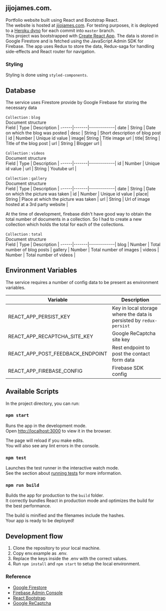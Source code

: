 ## jijojames.com. 
Portfolio website built using React and Bootstrap React.  
The website is hosted at [jijojames.com](https://jijojames.com). For testing purposes, it is deployed to a [Heroku dyno](https://nameless-garden-94935.herokuapp.com/) for each commit into `master` branch.  
This project was bootstrapped with [Create React App](https://github.com/facebook/create-react-app). The data is stored in Google Firestore and is fetched using the JavaScript Admin SDK for Firebase. The app uses Redux to store the data, Redux-saga for handling side-effects and React router for navigation.  

### Styling
Styling is done using `styled-components`.  

## Database
The service uses Firestore provide by Google Firebase for storing the necessary data  

`Collection` : `blog`  
Document structure  
Field | Type  | Description |
------|-------|-------------|
date | String | Date on which the blog was posted |
desc | String | Short description of blog post |
id   | Number | Unique id value |
image| String | Title image url |
title| String | Title of the blog post |
url  | String | Blogger url |

`Collection` : `videos`  
Document structure  
Field | Type  | Description |
------|-------|-------------|
id   | Number | Unique id value |
url  | String | Youtube url |


`Collection` : `gallery`  
Document structure  
Field | Type  | Description |
------|-------|-------------|
date | String | Date on which the picture was taken |
id   | Number | Unique id value |
place| String | Place at which the picture was taken |
url  | String | Url of image hosted at a 3rd party website |

At the time of development, firebase didn't have good way to obtain the total number of documents in a collection. So I had to create a new collection which holds the total for each of the collections.  

`Collection` : `total`  
Document structure  
Field | Type  | Description |
------|-------|-------------|
blog | Number | Total number of blog posts |
gallery | Number | Total number of images |
videos | Number | Total number of videos |

## Environment Variables
The service requires a number of config data to be present as environment variables.  

Variable | Description |
------|-------------|
REACT_APP_PERSIST_KEY | Key in local storage where the data is persisted by `redux-persist` |
REACT_APP_RECAPTCHA_SITE_KEY | Google ReCaptcha site key |
REACT_APP_POST_FEEDBACK_ENDPOINT | Rest endpoint to post the contact form data |
REACT_APP_FIREBASE_CONFIG | Firebase SDK config |

## Available Scripts

In the project directory, you can run:

### `npm start`

Runs the app in the development mode.<br />
Open [http://localhost:3000](http://localhost:3000) to view it in the browser.

The page will reload if you make edits.<br />
You will also see any lint errors in the console.

### `npm test`

Launches the test runner in the interactive watch mode.<br />
See the section about [running tests](https://facebook.github.io/create-react-app/docs/running-tests) for more information.

### `npm run build`

Builds the app for production to the `build` folder.<br />
It correctly bundles React in production mode and optimizes the build for the best performance.

The build is minified and the filenames include the hashes.<br />
Your app is ready to be deployed!

## Development flow
1. Clone the repository to your local machine.
2. Copy env.example as .env.
3. Replace the keys inside the .env with the correct values.
4. Run `npm install` and `npm start` to setup the local environment.

### Reference
* [Google Firestore](https://firebase.google.com/docs/firestore)
* [Firebase Admin Console](https://console.firebase.google.com/)
* [React Bootstrap](https://react-bootstrap.github.io/)
* [Google ReCaptcha](https://developers.google.com/recaptcha/intro)
